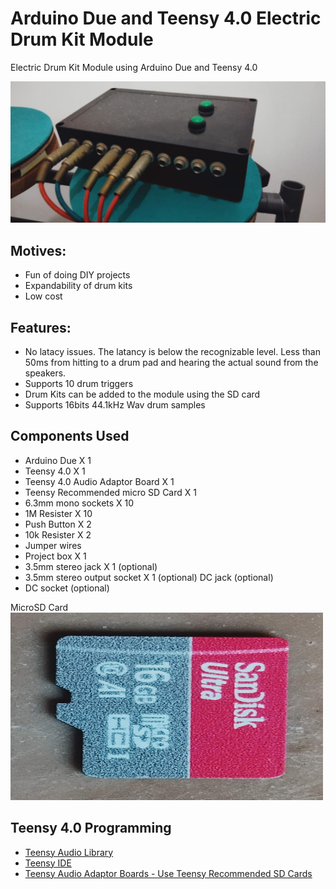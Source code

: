 # Arduino Due and Teensy 4.0 Electric Drum Kit Module
Electric Drum Kit Module using Arduino Due and Teensy 4.0 

![e-drum](https://raw.githubusercontent.com/Kantha-Liyanage/Arduino-Due-and-Teensy-4.0-Electric-Drum-Kit-Module/refs/heads/main/Arduino-Teensy%20E-Drum.jpeg)

## Motives:
- Fun of doing DIY projects
- Expandability of drum kits
- Low cost

## Features:
- No latacy issues. The latancy is below the recognizable level. Less than 50ms from hitting to a drum pad and hearing the actual sound from the speakers.
- Supports 10 drum triggers
- Drum Kits can be added to the module using the SD card
- Supports 16bits 44.1kHz Wav drum samples

## Components Used
- Arduino Due X 1
- Teensy 4.0 X 1
- Teensy 4.0 Audio Adaptor Board X 1
- Teensy Recommended micro SD Card X 1
- 6.3mm mono sockets X 10
- 1M Resister X 10
- Push Button X 2
- 10k Resister X 2
- Jumper wires
- Project box X 1
- 3.5mm stereo jack X 1 (optional)
- 3.5mm stereo output socket X 1 (optional)
  DC jack (optional)
- DC socket (optional)

MicroSD Card
<img src="https://raw.githubusercontent.com/Kantha-Liyanage/Arduino-Due-and-Teensy-4.0-Electric-Drum-Kit-Module/refs/heads/main/microSD%20card.jpg" alt="Description" width="500" height="300">

## Teensy 4.0 Programming
- [Teensy Audio Library](https://www.pjrc.com/teensy/td_libs_Audio.html)
- [Teensy IDE](https://www.pjrc.com/teensy/gui/index.html)
- [Teensy Audio Adaptor Boards - Use Teensy Recommended SD Cards](https://www.pjrc.com/store/teensy3_audio.html)
